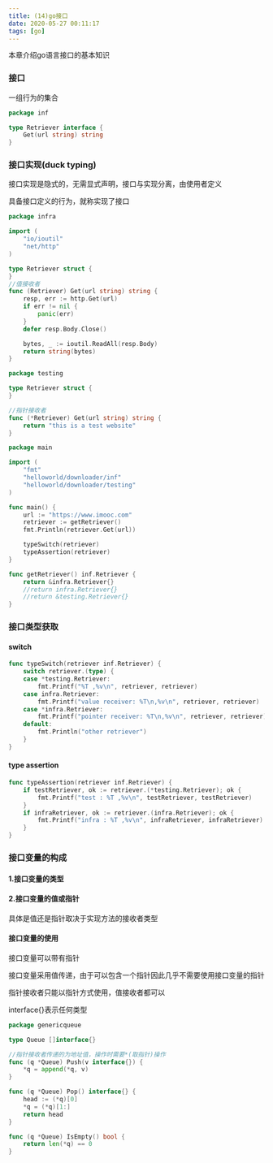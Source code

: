 ```yaml
---
title: (14)go接口
date: 2020-05-27 00:11:17
tags: [go]
---
```


本章介绍go语言接口的基本知识

<!--more-->

### 接口

一组行为的集合

```go
package inf

type Retriever interface {
	Get(url string) string
}
```

### 接口实现(duck typing)

接口实现是隐式的，无需显式声明，接口与实现分离，由使用者定义

具备接口定义的行为，就称实现了接口

```go
package infra

import (
	"io/ioutil"
	"net/http"
)

type Retriever struct {
}
//值接收者
func (Retriever) Get(url string) string {
	resp, err := http.Get(url)
	if err != nil {
		panic(err)
	}
	defer resp.Body.Close()

	bytes, _ := ioutil.ReadAll(resp.Body)
	return string(bytes)
}
```

```go
package testing

type Retriever struct {
}

//指针接收者
func (*Retriever) Get(url string) string {
	return "this is a test website"
}
```

```go
package main

import (
	"fmt"
	"helloworld/downloader/inf"
	"helloworld/downloader/testing"
)

func main() {
	url := "https://www.imooc.com"
	retriever := getRetriever()
	fmt.Println(retriever.Get(url))

	typeSwitch(retriever)
	typeAssertion(retriever)
}

func getRetriever() inf.Retriever {
	return &infra.Retriever{}
	//return infra.Retriever{}
	//return &testing.Retriever{}
}
```

### 接口类型获取

#### switch

```go
func typeSwitch(retriever inf.Retriever) {
	switch retriever.(type) {
	case *testing.Retriever:
		fmt.Printf("%T ,%v\n", retriever, retriever)
	case infra.Retriever:
		fmt.Printf("value receiver: %T\n,%v\n", retriever, retriever)
	case *infra.Retriever:
		fmt.Printf("pointer receiver: %T\n,%v\n", retriever, retriever)
	default:
		fmt.Println("other retriever")
	}
}
```

#### type assertion

```go
func typeAssertion(retriever inf.Retriever) {
	if testRetriever, ok := retriever.(*testing.Retriever); ok {
		fmt.Printf("test : %T ,%v\n", testRetriever, testRetriever)
	}
	if infraRetriever, ok := retriever.(infra.Retriever); ok {
		fmt.Printf("infra : %T ,%v\n", infraRetriever, infraRetriever)
	}
}
```

### 接口变量的构成

#### 1.接口变量的类型

#### 2.接口变量的值或指针

具体是值还是指针取决于实现方法的接收者类型

#### 接口变量的使用

接口变量可以带有指针

接口变量采用值传递，由于可以包含一个指针因此几乎不需要使用接口变量的指针

指针接收者只能以指针方式使用，值接收者都可以

interface{}表示任何类型

```go
package genericqueue

type Queue []interface{}

//指针接收者传递的为地址值，操作时需要*(取指针)操作
func (q *Queue) Push(v interface{}) {
	*q = append(*q, v)
}

func (q *Queue) Pop() interface{} {
	head := (*q)[0]
	*q = (*q)[1:]
	return head
}

func (q *Queue) IsEmpty() bool {
	return len(*q) == 0
}
```

